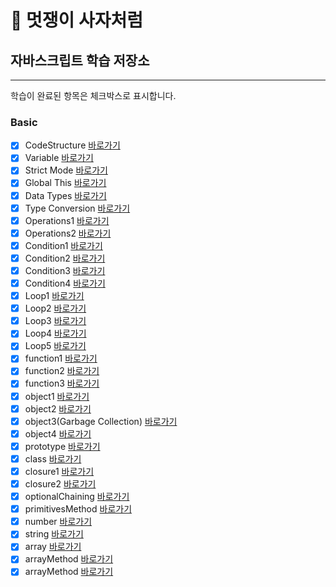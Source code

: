 # :lion: 멋쟁이 사자처럼

## 자바스크립트 학습 저장소
---
학습이 완료된 항목은 체크박스로 표시합니다.

### Basic
- [x] CodeStructure [바로가기](https://github.com/shju0317/lion-javascript/blob/01.core/client/chapter/core/01.codeStructure.js)
- [x] Variable [바로가기](https://github.com/shju0317/lion-javascript/blob/01.core/client/chapter/core/02.variables.js)
- [x] Strict Mode [바로가기](https://github.com/shju0317/lion-javascript/blob/01.core/client/chapter/core/03.strictMode.js)
- [x] Global This [바로가기](https://github.com/shju0317/lion-javascript/blob/01.core/client/chapter/core/04.globalThis.js)
- [x] Data Types [바로가기](https://github.com/shju0317/lion-javascript/blob/01.core/client/chapter/core/05.dataTypes.js)
- [x] Type Conversion [바로가기](https://github.com/shju0317/lion-javascript/blob/01.core/client/chapter/core/06.typeConversion.js)
- [x] Operations1 [바로가기](https://github.com/shju0317/lion-javascript/blob/01.core/client/chapter/core/07-1.operations.js)
- [x] Operations2 [바로가기](https://github.com/shju0317/lion-javascript/blob/01.core/client/chapter/core/07-2.operations.js)
- [x] Condition1 [바로가기](https://github.com/shju0317/lion-javascript/blob/01.core/client/chapter/core/08-1.condition.js)
- [x] Condition2 [바로가기](https://github.com/shju0317/lion-javascript/blob/01.core/client/chapter/core/08-2.condition.js)
- [x] Condition3 [바로가기](https://github.com/shju0317/lion-javascript/blob/01.core/client/chapter/core/08-3.condition.js)
- [x] Condition4 [바로가기](https://github.com/shju0317/lion-javascript/blob/01.core/client/chapter/core/08-4.condition.js)
- [x] Loop1 [바로가기](https://github.com/shju0317/lion-javascript/blob/01.core/client/chapter/core/09-1.loop.js)
- [x] Loop2 [바로가기](https://github.com/shju0317/lion-javascript/blob/01.core/client/chapter/core/09-2.loop.js)
- [x] Loop3 [바로가기](https://github.com/shju0317/lion-javascript/blob/01.core/client/chapter/core/09-3.loop.js)
- [x] Loop4 [바로가기](https://github.com/shju0317/lion-javascript/blob/01.core/client/chapter/core/09-4.loop.js)
- [x] Loop5 [바로가기](https://github.com/shju0317/lion-javascript/blob/01.core/client/chapter/core/09-5.loop.js)
- [x] function1 [바로가기](https://github.com/shju0317/lion-javascript/blob/01.core/client/chapter/core/10-1.function.js)
- [x] function2 [바로가기](https://github.com/shju0317/lion-javascript/blob/01.core/client/chapter/core/10-2.function.js)
- [x] function3 [바로가기](https://github.com/shju0317/lion-javascript/blob/01.core/client/chapter/core/10-3.function.js)
- [x] object1 [바로가기](https://github.com/shju0317/lion-javascript/blob/01.core/client/chapter/core/11-1.object.js)
- [x] object2 [바로가기](https://github.com/shju0317/lion-javascript/blob/01.core/client/chapter/core/11-2.object.js)
- [x] object3(Garbage Collection) [바로가기](https://github.com/shju0317/lion-javascript/blob/01.core/client/chapter/core/11-3.object.js)
- [x] object4 [바로가기](https://github.com/shju0317/lion-javascript/blob/01.core/client/chapter/core/11-4.object.js)
- [x] prototype [바로가기](https://github.com/shju0317/lion-javascript/blob/01.core/client/chapter/core/12.prototype.js)
- [x] class [바로가기](https://github.com/shju0317/lion-javascript/blob/01.core/client/chapter/core/13.classes.js)
- [x] closure1 [바로가기](https://github.com/shju0317/lion-javascript/blob/01.core/client/chapter/core/14-1.closure.js)
- [x] closure2 [바로가기](https://github.com/shju0317/lion-javascript/blob/01.core/client/chapter/core/14-2.closure.js)
- [x] optionalChaining [바로가기](https://github.com/shju0317/lion-javascript/blob/01.core/client/chapter/core/15.optionalChaining.js)
- [x] primitivesMethod [바로가기](https://github.com/shju0317/lion-javascript/blob/01.core/client/chapter/core/16.primitivesMethod.js)
- [x] number [바로가기](https://github.com/shju0317/lion-javascript/blob/01.core/client/chapter/core/17.number.js)
- [x] string [바로가기](https://github.com/shju0317/lion-javascript/blob/01.core/client/chapter/core/18.string.js)
- [x] array [바로가기](https://github.com/shju0317/lion-javascript/blob/01.core/client/chapter/core/19.array.js)
- [x] arrayMethod [바로가기](https://github.com/shju0317/lion-javascript/blob/01.core/client/chapter/core/20.arrayMethod.js)
- [x] arrayMethod [바로가기](https://github.com/shju0317/lion-javascript/blob/01.core/client/chapter/core/21.tryCatch.js)